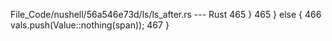 File_Code/nushell/56a546e73d/ls/ls_after.rs --- Rust
465         }                                                                                                                                                465         } else {
                                                                                                                                                             466             vals.push(Value::nothing(span));
                                                                                                                                                             467         }

